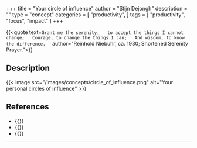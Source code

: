 +++
title = "Your circle of influence"
author = "Stijn Dejongh"
description = ""
type = "concept"
categories = [
    "productivity",
]
tags = [
    "productivity", "focus", "impact"
]
+++


{{<quote text=`
Grant me the serenity,  
to accept the things I cannot change;  
Courage, to change the things I can;  
And wisdom, to know the difference.  
`
author="Reinhold Niebuhr, ca. 1930; Shortened Serenity Prayer.">}}

## Description



{{< image src="/images/concepts/circle_of_influence.png"  alt="Your personal circles of influence" >}}

## References

* {{<reference author="Covey, S. R.; Collins, J."
  year="2004"
  title="The 7 Habits of Highly Effective People: Powerful Lessons in Personal Change"
  publisher=" Free Press"
  isbn="0743269519"
  link="https://www.goodreads.com/book/show/36072.The_7_Habits_of_Highly_Effective_People" >}}
* {{<reference author="Covey, S. R.; Collins, J."
  year="2017"
  title="Prisoners of Our Thoughts"
  publisher="Berrett-Koehler Publishers"
  isbn="1626568804"
  link="https://www.goodreads.com/book/show/33830612-prisoners-of-our-thoughts" >}}
* {{<reference author="Holiday, R."
  year="2016"
  title="Ego Is the Enemy"
  publisher="Portfolio"
  isbn="9781591847816"
  link="https://www.goodreads.com/book/show/27036528-ego-is-the-enemy" >}}

---

